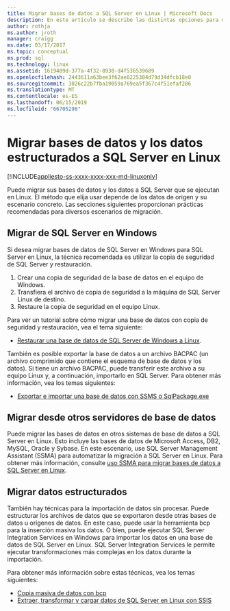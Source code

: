 ```yaml
---
title: Migrar bases de datos a SQL Server en Linux | Microsoft Docs
description: En este artículo se describe las distintas opciones para migrar bases de datos y los datos a SQL Server en Linux.
author: rothja
ms.author: jroth
manager: craigg
ms.date: 03/17/2017
ms.topic: conceptual
ms.prod: sql
ms.technology: linux
ms.assetid: 1619489d-377a-4f32-8930-d4f536539689
ms.openlocfilehash: 2443611a63bee3f62ae8225384d79d34dfcb18e0
ms.sourcegitcommit: 3026c22b7fba19059a769ea5f367c4f51efaf286
ms.translationtype: MT
ms.contentlocale: es-ES
ms.lasthandoff: 06/15/2019
ms.locfileid: "66705298"
---
```

# <a name="migrate-databases-and-structured-data-to-sql-server-on-linux"></a>Migrar bases de datos y los datos estructurados a SQL Server en Linux 

[!INCLUDE[appliesto-ss-xxxx-xxxx-xxx-md-linuxonly](../includes/appliesto-ss-xxxx-xxxx-xxx-md-linuxonly.md)]

Puede migrar sus bases de datos y los datos a SQL Server que se ejecutan en Linux. El método que elija usar depende de los datos de origen y su escenario concreto. Las secciones siguientes proporcionan prácticas recomendadas para diversos escenarios de migración.

## <a name="migrate-from-sql-server-on-windows"></a>Migrar de SQL Server en Windows
Si desea migrar bases de datos de SQL Server en Windows para SQL Server en Linux, la técnica recomendada es utilizar la copia de seguridad de SQL Server y restauración.

1. Crear una copia de seguridad de la base de datos en el equipo de Windows.
2. Transfiera el archivo de copia de seguridad a la máquina de SQL Server Linux de destino.
3. Restaure la copia de seguridad en el equipo Linux. 

Para ver un tutorial sobre cómo migrar una base de datos con copia de seguridad y restauración, vea el tema siguiente:

- [Restaurar una base de datos de SQL Server de Windows a Linux](sql-server-linux-migrate-restore-database.md).

También es posible exportar la base de datos a un archivo BACPAC (un archivo comprimido que contiene el esquema de base de datos y los datos). Si tiene un archivo BACPAC, puede transferir este archivo a su equipo Linux y, a continuación, importarlo en SQL Server. Para obtener más información, vea los temas siguientes:

- [Exportar e importar una base de datos con SSMS o SqlPackage.exe](sql-server-linux-migrate-ssms.md)

## <a name="migrate-from-other-database-servers"></a>Migrar desde otros servidores de base de datos
Puede migrar las bases de datos en otros sistemas de base de datos a SQL Server en Linux. Esto incluye las bases de datos de Microsoft Access, DB2, MySQL, Oracle y Sybase. En este escenario, use SQL Server Management Assistant (SSMA) para automatizar la migración a SQL Server en Linux. Para obtener más información, consulte [uso SSMA para migrar bases de datos a SQL Server en Linux](sql-server-linux-migrate-ssma.md).  

## <a name="migrate-structured-data"></a>Migrar datos estructurados
También hay técnicas para la importación de datos sin procesar. Puede estructurar los archivos de datos que se exportaron desde otras bases de datos u orígenes de datos. En este caso, puede usar la herramienta bcp para la inserción masiva los datos. O bien, puede ejecutar SQL Server Integration Services en Windows para importar los datos en una base de datos de SQL Server en Linux. SQL Server Integration Services le permite ejecutar transformaciones más complejas en los datos durante la importación. 

Para obtener más información sobre estas técnicas, vea los temas siguientes:

- [Copia masiva de datos con bcp](sql-server-linux-migrate-bcp.md)
- [Extraer, transformar y cargar datos de SQL Server en Linux con SSIS](sql-server-linux-migrate-ssis.md) 
